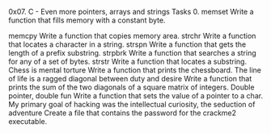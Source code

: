 0x07. C - Even more pointers, arrays and strings Tasks 0. memset Write a function that fills memory with a constant byte.

memcpy Write a function that copies memory area.
strchr Write a function that locates a character in a string.
strspn Write a function that gets the length of a prefix substring.
strpbrk Write a function that searches a string for any of a set of bytes.
strstr Write a function that locates a substring.
Chess is mental torture Write a function that prints the chessboard.
The line of life is a ragged diagonal between duty and desire Write a function that prints the sum of the two diagonals of a square matrix of integers.
Double pointer, double fun Write a function that sets the value of a pointer to a char.
My primary goal of hacking was the intellectual curiosity, the seduction of adventure Create a file that contains the password for the crackme2 executable.	
